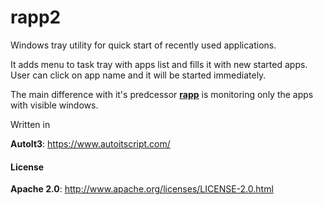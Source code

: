 # **rapp2**

Windows tray utility for quick start of recently used applications.

It adds menu to task tray with apps list and fills it with new started apps. User can click on app name and it will be started immediately.

The main difference with it's predcessor [**rapp**](https://github.com/crocla/rapp) is monitoring only the apps with visible windows.


Written in

**AutoIt3**: https://www.autoitscript.com/


#### License

**Apache 2.0**: http://www.apache.org/licenses/LICENSE-2.0.html
